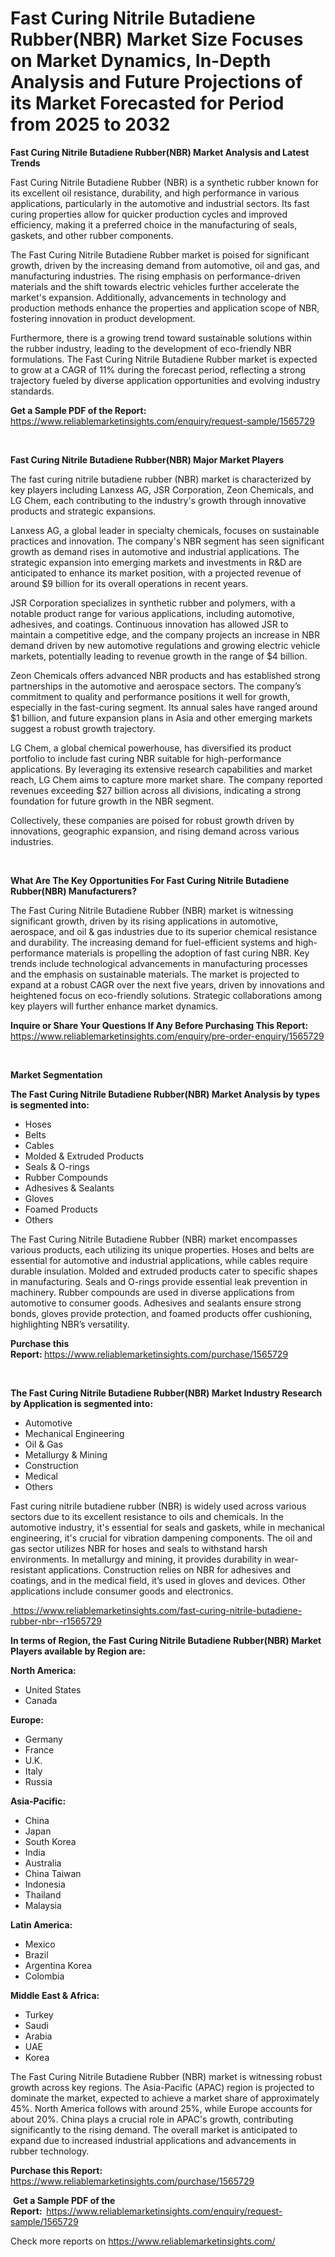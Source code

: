 <p><h1>Fast Curing Nitrile Butadiene Rubber(NBR) Market Size Focuses on Market Dynamics, In-Depth Analysis and Future Projections of its Market Forecasted for Period from 2025 to 2032</h1></p><p><strong>Fast Curing Nitrile Butadiene Rubber(NBR) Market Analysis and Latest Trends</strong></p>
<p><p>Fast Curing Nitrile Butadiene Rubber (NBR) is a synthetic rubber known for its excellent oil resistance, durability, and high performance in various applications, particularly in the automotive and industrial sectors. Its fast curing properties allow for quicker production cycles and improved efficiency, making it a preferred choice in the manufacturing of seals, gaskets, and other rubber components.</p><p>The Fast Curing Nitrile Butadiene Rubber market is poised for significant growth, driven by the increasing demand from automotive, oil and gas, and manufacturing industries. The rising emphasis on performance-driven materials and the shift towards electric vehicles further accelerate the market's expansion. Additionally, advancements in technology and production methods enhance the properties and application scope of NBR, fostering innovation in product development.</p><p>Furthermore, there is a growing trend toward sustainable solutions within the rubber industry, leading to the development of eco-friendly NBR formulations. The Fast Curing Nitrile Butadiene Rubber market is expected to grow at a CAGR of 11% during the forecast period, reflecting a strong trajectory fueled by diverse application opportunities and evolving industry standards.</p></p>
<p><strong>Get a Sample PDF of the Report:&nbsp;</strong> <a href="https://www.reliablemarketinsights.com/enquiry/request-sample/1565729?utm_campaign=2593&utm_medium=2&utm_source=Github&utm_content=ia&utm_term=02042025&utm_id=fast-curing-nitrile-butadiene-rubbernbr">https://www.reliablemarketinsights.com/enquiry/request-sample/1565729</a></p>
<p>&nbsp;</p>
<p><strong>Fast Curing Nitrile Butadiene Rubber(NBR) Major Market Players</strong></p>
<p><p>The fast curing nitrile butadiene rubber (NBR) market is characterized by key players including Lanxess AG, JSR Corporation, Zeon Chemicals, and LG Chem, each contributing to the industry's growth through innovative products and strategic expansions.</p><p>Lanxess AG, a global leader in specialty chemicals, focuses on sustainable practices and innovation. The company's NBR segment has seen significant growth as demand rises in automotive and industrial applications. The strategic expansion into emerging markets and investments in R&D are anticipated to enhance its market position, with a projected revenue of around $9 billion for its overall operations in recent years.</p><p>JSR Corporation specializes in synthetic rubber and polymers, with a notable product range for various applications, including automotive, adhesives, and coatings. Continuous innovation has allowed JSR to maintain a competitive edge, and the company projects an increase in NBR demand driven by new automotive regulations and growing electric vehicle markets, potentially leading to revenue growth in the range of $4 billion.</p><p>Zeon Chemicals offers advanced NBR products and has established strong partnerships in the automotive and aerospace sectors. The company’s commitment to quality and performance positions it well for growth, especially in the fast-curing segment. Its annual sales have ranged around $1 billion, and future expansion plans in Asia and other emerging markets suggest a robust growth trajectory.</p><p>LG Chem, a global chemical powerhouse, has diversified its product portfolio to include fast curing NBR suitable for high-performance applications. By leveraging its extensive research capabilities and market reach, LG Chem aims to capture more market share. The company reported revenues exceeding $27 billion across all divisions, indicating a strong foundation for future growth in the NBR segment.</p><p>Collectively, these companies are poised for robust growth driven by innovations, geographic expansion, and rising demand across various industries.</p></p>
<p>&nbsp;</p>
<p><strong>What Are The Key Opportunities For Fast Curing Nitrile Butadiene Rubber(NBR) Manufacturers?</strong></p>
<p><p>The Fast Curing Nitrile Butadiene Rubber (NBR) market is witnessing significant growth, driven by its rising applications in automotive, aerospace, and oil & gas industries due to its superior chemical resistance and durability. The increasing demand for fuel-efficient systems and high-performance materials is propelling the adoption of fast curing NBR. Key trends include technological advancements in manufacturing processes and the emphasis on sustainable materials. The market is projected to expand at a robust CAGR over the next five years, driven by innovations and heightened focus on eco-friendly solutions. Strategic collaborations among key players will further enhance market dynamics.</p></p>
<p><strong>Inquire or Share Your Questions If Any Before Purchasing This Report:</strong> <a href="https://www.reliablemarketinsights.com/enquiry/pre-order-enquiry/1565729?utm_campaign=2593&utm_medium=2&utm_source=Github&utm_content=ia&utm_term=02042025&utm_id=fast-curing-nitrile-butadiene-rubbernbr">https://www.reliablemarketinsights.com/enquiry/pre-order-enquiry/1565729</a></p>
<p>&nbsp;</p>
<p><strong>Market Segmentation</strong></p>
<p><strong>The Fast Curing Nitrile Butadiene Rubber(NBR) Market Analysis by types is segmented into:</strong></p>
<p><ul><li>Hoses</li><li>Belts</li><li>Cables</li><li>Molded & Extruded Products</li><li>Seals & O-rings</li><li>Rubber Compounds</li><li>Adhesives & Sealants</li><li>Gloves</li><li>Foamed Products</li><li>Others</li></ul></p>
<p><p>The Fast Curing Nitrile Butadiene Rubber (NBR) market encompasses various products, each utilizing its unique properties. Hoses and belts are essential for automotive and industrial applications, while cables require durable insulation. Molded and extruded products cater to specific shapes in manufacturing. Seals and O-rings provide essential leak prevention in machinery. Rubber compounds are used in diverse applications from automotive to consumer goods. Adhesives and sealants ensure strong bonds, gloves provide protection, and foamed products offer cushioning, highlighting NBR’s versatility.</p></p>
<p><strong>Purchase this Report:&nbsp;</strong><a href="https://www.reliablemarketinsights.com/purchase/1565729?utm_campaign=2593&utm_medium=2&utm_source=Github&utm_content=ia&utm_term=02042025&utm_id=fast-curing-nitrile-butadiene-rubbernbr">https://www.reliablemarketinsights.com/purchase/1565729</a></p>
<p>&nbsp;</p>
<p><strong>The Fast Curing Nitrile Butadiene Rubber(NBR) Market Industry Research by Application is segmented into:</strong></p>
<p><ul><li>Automotive</li><li>Mechanical Engineering</li><li>Oil & Gas</li><li>Metallurgy & Mining</li><li>Construction</li><li>Medical</li><li>Others</li></ul></p>
<p><p>Fast curing nitrile butadiene rubber (NBR) is widely used across various sectors due to its excellent resistance to oils and chemicals. In the automotive industry, it's essential for seals and gaskets, while in mechanical engineering, it's crucial for vibration dampening components. The oil and gas sector utilizes NBR for hoses and seals to withstand harsh environments. In metallurgy and mining, it provides durability in wear-resistant applications. Construction relies on NBR for adhesives and coatings, and in the medical field, it’s used in gloves and devices. Other applications include consumer goods and electronics.</p></p>
<p><a href="https://www.reliablemarketinsights.com/fast-curing-nitrile-butadiene-rubber-nbr--r1565729?utm_campaign=2593&utm_medium=2&utm_source=Github&utm_content=ia&utm_term=02042025&utm_id=fast-curing-nitrile-butadiene-rubbernbr">&nbsp;https://www.reliablemarketinsights.com/fast-curing-nitrile-butadiene-rubber-nbr--r1565729</a></p>
<p><strong>In terms of Region, the Fast Curing Nitrile Butadiene Rubber(NBR) Market Players available by Region are:</strong></p>
<p>
    <p> <strong> North America: </strong>
        <ul>
            <li>United States</li>
            <li>Canada</li>
        </ul>
        </p> 
    <p> <strong> Europe: </strong>
        <ul>
            <li>Germany</li>
            <li>France</li>
            <li>U.K.</li>
            <li>Italy</li>
            <li>Russia</li>
        </ul>
        </p> 
    <p> <strong> Asia-Pacific: </strong>
        <ul>
            <li>China</li>
            <li>Japan</li>
            <li>South Korea</li>
            <li>India</li>
            <li>Australia</li>
            <li>China Taiwan</li>
            <li>Indonesia</li>
            <li>Thailand</li>
            <li>Malaysia</li>
        </ul>
        </p> 
    <p> <strong> Latin America: </strong>
        <ul>
            <li>Mexico</li>
            <li>Brazil</li>
            <li>Argentina Korea</li>
            <li>Colombia</li>
        </ul>
        </p> 
    <p> <strong> Middle East & Africa: </strong>
        <ul>
            <li>Turkey</li>
            <li>Saudi</li>
            <li>Arabia</li>
            <li>UAE</li>
            <li>Korea</li>
        </ul>
    </p>
    </p>
<p><p>The Fast Curing Nitrile Butadiene Rubber (NBR) market is witnessing robust growth across key regions. The Asia-Pacific (APAC) region is projected to dominate the market, expected to achieve a market share of approximately 45%. North America follows with around 25%, while Europe accounts for about 20%. China plays a crucial role in APAC's growth, contributing significantly to the rising demand. The overall market is anticipated to expand due to increased industrial applications and advancements in rubber technology.</p></p>
<p><strong>Purchase this Report: </strong><a href="https://www.reliablemarketinsights.com/purchase/1565729?utm_campaign=2593&utm_medium=2&utm_source=Github&utm_content=ia&utm_term=02042025&utm_id=fast-curing-nitrile-butadiene-rubbernbr">https://www.reliablemarketinsights.com/purchase/1565729</a></p>
<p>&nbsp;<strong>Get a Sample PDF of the Report:&nbsp;&nbsp;</strong><a href="https://www.reliablemarketinsights.com/enquiry/request-sample/1565729?utm_campaign=2593&utm_medium=2&utm_source=Github&utm_content=ia&utm_term=02042025&utm_id=fast-curing-nitrile-butadiene-rubbernbr">https://www.reliablemarketinsights.com/enquiry/request-sample/1565729</a></p>
<p><strong></strong></p>
<p>Check more reports on <a href="https://www.reliablemarketinsights.com/?utm_campaign=2593&utm_medium=2&utm_source=Github&utm_content=ia&utm_term=02042025&utm_id=fast-curing-nitrile-butadiene-rubbernbr">https://www.reliablemarketinsights.com/</a></p>
